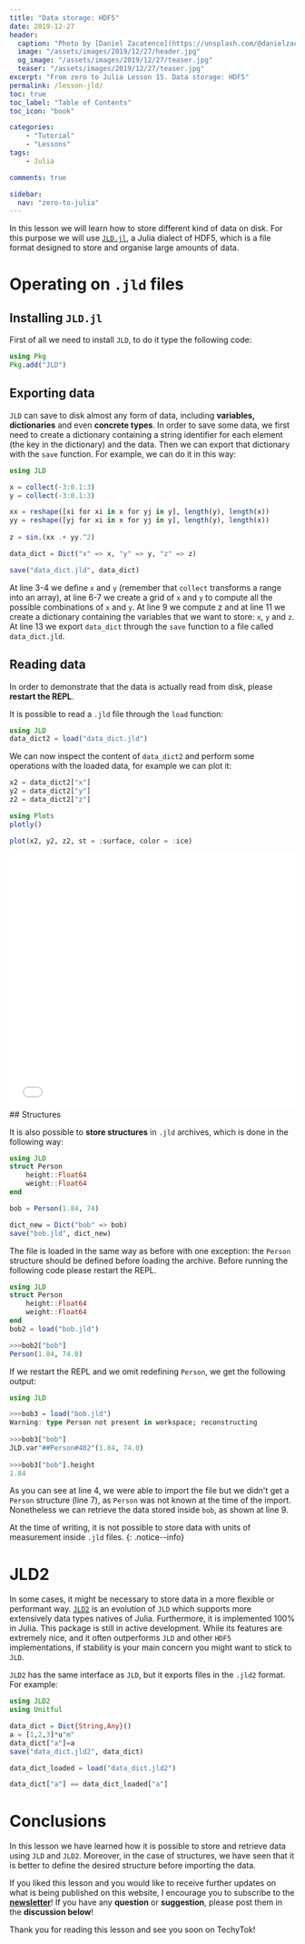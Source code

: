 ```yaml
---
title: "Data storage: HDF5"
date: 2019-12-27
header:
  caption: "Photo by [Daniel Zacatenco](https://unsplash.com/@danielzacatenco) on [Unsplash](https://unsplash.com/)"
  image: "/assets/images/2019/12/27/header.jpg"
  og_image: "/assets/images/2019/12/27/teaser.jpg"
  teaser: "/assets/images/2019/12/27/teaser.jpg"
excerpt: "From zero to Julia Lesson 15. Data storage: HDF5"
permalink: /lesson-jld/
toc: true
toc_label: "Table of Contents"
toc_icon: "book"

categories:
    - "Tutorial"
    - "Lessons"
tags:
    - Julia

comments: true

sidebar:
  nav: "zero-to-julia"
---
```


In this lesson we will learn how to store different kind of data on disk. For this purpose we will use [`JLD.jl`](https://github.com/JuliaIO/JLD.jl), a Julia dialect of HDF5, which is a file format designed to store and organise large amounts of data. 

# Operating on `.jld` files

## Installing `JLD.jl`

First of all we need to install `JLD`, to do it type the following code:

```julia
using Pkg
Pkg.add("JLD")
```

## Exporting data

`JLD` can save to disk almost any form of data, including **variables, dictionaries** and even **concrete types**. In order to save some data, we first need to create a dictionary containing a string identifier for each element (the key in the dictionary) and the data. Then we can export that dictionary with the `save` function. For example, we can do it in this way:

```julia
using JLD

x = collect(-3:0.1:3)
y = collect(-3:0.1:3)

xx = reshape([xi for xi in x for yj in y], length(y), length(x))
yy = reshape([yj for xi in x for yj in y], length(y), length(x))
                                
z = sin.(xx .+ yy.^2)

data_dict = Dict("x" => x, "y" => y, "z" => z)

save("data_dict.jld", data_dict)
```

At line 3-4 we define `x` and `y` (remember that `collect` transforms a range into an array), at line 6-7 we create a grid of `x` and `y` to compute all the possible combinations of `x` and `y`. At line 9 we compute z and at line 11 we create a dictionary containing the variables that we want to store: `x`, `y` and `z`. At line 13 we export `data_dict` through the `save`  function to a file called `data_dict.jld`. 

## Reading data

In order to demonstrate that the data is actually read from disk, please **restart the REPL**.

It is possible to read a `.jld` file through the `load` function:

```julia
using JLD
data_dict2 = load("data_dict.jld")
```

We can now inspect the content of `data_dict2` and perform some operations with the loaded data, for example we can plot it:

```julia
x2 = data_dict2["x"]
y2 = data_dict2["y"]
z2 = data_dict2["z"]

using Plots
plotly()

plot(x2, y2, z2, st = :surface, color = :ice)
```

<iframe width="100%" height="450px" frameborder="0" scrolling="no" src="/assets/images/2019/12/27/img1.html"></iframe>
## Structures

It is also possible to **store structures** in `.jld` archives, which is done in the following way:

```julia
using JLD
struct Person
    height::Float64
    weight::Float64
end

bob = Person(1.84, 74)

dict_new = Dict("bob" => bob)
save("bob.jld", dict_new)
```

The file is loaded in the same way as before with one exception: the `Person` structure should be defined before loading the archive. Before running the following code please restart the REPL.

```julia
using JLD
struct Person
    height::Float64
    weight::Float64
end
bob2 = load("bob.jld")

>>>bob2["bob"]
Person(1.84, 74.0)
```

If we restart the REPL and we omit redefining `Person`, we get the following output:

```julia
using JLD

>>>bob3 = load("bob.jld")
Warning: type Person not present in workspace; reconstructing
    
>>>bob3["bob"]
JLD.var"##Person#402"(1.84, 74.0)
    
>>>bob3["bob"].height
1.84
```

As you can see at line 4, we were able to import the file but we didn't get a `Person` structure (line 7), as `Person` was not known at the time of the import. Nonetheless we can retrieve the data stored inside `bob`, as shown at line 9. 

At the time of writing, it is not possible to store data with units of measurement inside `.jld` files. 
{: .notice--info}

# JLD2
In some cases, it might be necessary to store data in a more flexible or performant way. [`JLD2`](https://github.com/JuliaIO/JLD2.jl) is an evolution of `JLD` which supports more extensively data types natives of Julia. Furthermore, it is implemented 100% in Julia. This package is still in active development. While its features are extremely nice, and it often outperforms `JLD` and other `HDF5` implementations, if stability is your main concern you might want to stick to `JLD`. 

`JLD2` has the same interface as `JLD`, but it exports files in the `.jld2` format. For example:

```julia
using JLD2
using Unitful

data_dict = Dict{String,Any}()
a = [1,2,3]*u"m"
data_dict["a"]=a
save("data_dict.jld2", data_dict)

data_dict_loaded = load("data_dict.jld2")

data_dict["a"] == data_dict_loaded["a"]
```

# Conclusions

In this lesson we have learned how it is possible to store and retrieve data using `JLD` and `JLD2`. Moreover, in the case of structures, we have seen that it is better to define the desired structure before importing the data. 

If you liked this lesson and you would like to receive further updates on what is being published on this website, I encourage you to subscribe to the [**newsletter**]( https://techytok.com/newsletter/ )! If you have any **question** or **suggestion**, please post them in the **discussion below**!

Thank you for reading this lesson and see you soon on TechyTok!
